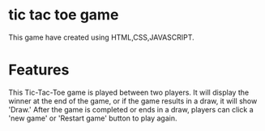 # tic tac toe game
This game have created using HTML,CSS,JAVASCRIPT.
# Features
This Tic-Tac-Toe game is played between two players. It will display the winner at the end of the game, or if the game results in a draw, it will show 'Draw.' After the game is completed or ends in a draw, players can click a 'new game' or 'Restart game' button to play again.